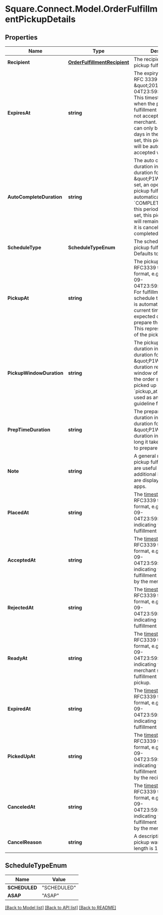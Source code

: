 # Square.Connect.Model.OrderFulfillmentPickupDetails
## Properties

Name | Type | Description | Notes
------------ | ------------- | ------------- | -------------
**Recipient** | [**OrderFulfillmentRecipient**](OrderFulfillmentRecipient.md) | The recipient of this pickup fulfillment. | [optional] 
**ExpiresAt** | **string** | The expiry [timestamp](#workingwithdates) in RFC 3339 format, e.g., \&quot;2016-09-04T23:59:33.123Z\&quot;. This timestamp indicates when the pickup fulfillment will expire if it is not accepted by the merchant. Expiration time can only be set up to 7 days in the future. If not set, this pickup fulfillment will be automatically accepted when placed. | [optional] 
**AutoCompleteDuration** | **string** | The auto completion duration in RFC3339 duration format, e.g., \&quot;P1W3D\&quot;. If set, an open and accepted pickup fulfillment will automatically move to the &#x60;COMPLETED&#x60; state after this period of time. If not set, this pickup fulfillment will remain accepted until it is canceled or completed. | [optional] 
**ScheduleType** | **ScheduleTypeEnum** | The schedule type of the pickup fulfillment. Defaults to &#x60;SCHEDULED&#x60;. | [optional] 
**PickupAt** | **string** | The pickup [timestamp](#workingwithdates) in RFC3339 timestamp format, e.g., \&quot;2016-09-04T23:59:33.123Z\&quot;. For fulfillments with the schedule type &#x60;ASAP&#x60;, this is automatically set to the current time plus the expected duration to prepare the fulfillment. This represents the start of the pickup window. | [optional] 
**PickupWindowDuration** | **string** | The pickup window duration in RFC3339 duration format, e.g., \&quot;P1W3D\&quot;. This duration represents the window of time for which the order should be picked up after the &#x60;pickup_at&#x60; time. Can be used as an informational guideline for merchants. | [optional] 
**PrepTimeDuration** | **string** | The preparation time duration in RFC3339 duration format, e.g., \&quot;P1W3D\&quot;. This duration indicates how long it takes the merchant to prepare this fulfillment. | [optional] 
**Note** | **string** | A general note about the pickup fulfillment.  Notes are useful for providing additional instructions and are displayed in Square apps. | [optional] 
**PlacedAt** | **string** | The [timestamp](#workingwithdates) in RFC3339 timestamp format, e.g., \&quot;2016-09-04T23:59:33.123Z\&quot;, indicating when the fulfillment was placed. | [optional] 
**AcceptedAt** | **string** | The [timestamp](#workingwithdates) in RFC3339 timestamp format, e.g., \&quot;2016-09-04T23:59:33.123Z\&quot;, indicating when the fulfillment was accepted by the merchant. | [optional] 
**RejectedAt** | **string** | The [timestamp](#workingwithdates) in RFC3339 timestamp format, e.g., \&quot;2016-09-04T23:59:33.123Z\&quot;, indicating when the fulfillment was rejected. | [optional] 
**ReadyAt** | **string** | The [timestamp](#workingwithdates) in RFC3339 timestamp format, e.g., \&quot;2016-09-04T23:59:33.123Z\&quot;, indicating when the merchant set the fulfillment as ready for pickup. | [optional] 
**ExpiredAt** | **string** | The [timestamp](#workingwithdates) in RFC3339 timestamp format, e.g., \&quot;2016-09-04T23:59:33.123Z\&quot;, indicating when the fulfillment expired. | [optional] 
**PickedUpAt** | **string** | The [timestamp](#workingwithdates) in RFC3339 timestamp format, e.g., \&quot;2016-09-04T23:59:33.123Z\&quot;, indicating when the fulfillment was picked up by the recipient. | [optional] 
**CanceledAt** | **string** | The [timestamp](#workingwithdates) in RFC3339 timestamp format, e.g., \&quot;2016-09-04T23:59:33.123Z\&quot;, indicating when the fulfillment was canceled by the merchant or buyer. | [optional] 
**CancelReason** | **string** | A description of why the pickup was canceled. Max length is 100 characters. | [optional] 


## ScheduleTypeEnum

Name | Value
------------ | -------------
**SCHEDULED** | "SCHEDULED"
**ASAP** | "ASAP"



[[Back to Model list]](../README.md#documentation-for-models) [[Back to API list]](../README.md#documentation-for-api-endpoints) [[Back to README]](../README.md)

